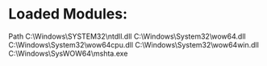 # Loaded Modules:
Path
C:\Windows\SYSTEM32\ntdll.dll
C:\Windows\System32\wow64.dll
C:\Windows\System32\wow64cpu.dll
C:\Windows\System32\wow64win.dll
C:\Windows\SysWOW64\mshta.exe
